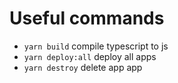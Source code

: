 # Useful commands

- `yarn build` compile typescript to js
- `yarn deploy:all` deploy all apps
- `yarn destroy` delete app app
